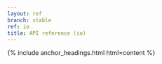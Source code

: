 ```yaml
---
layout: ref
branch: stable
ref: io
title: API reference (io)
---
```

{% include anchor_headings.html html=content %}
